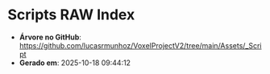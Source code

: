 # Scripts RAW Index

- **Árvore no GitHub**: https://github.com/lucasrmunhoz/VoxelProjectV2/tree/main/Assets/_Script
- **Gerado em**: 2025-10-18 09:44:12

